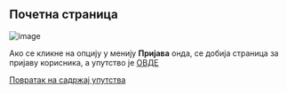 ## Почетна страница

![image](https://user-images.githubusercontent.com/29538544/159043395-a2c7121d-6b1a-4707-8988-e3b046e58d67.png)

Ако се кликне на опцију у менију **Пријава** онда, се добија страница за пријаву корисника, а
упутство је [ОВДЕ](./prijava.md)

[Повратак на садржај упутства](../../uputstvoVrednovanjeKonferencija.md#садржај)
